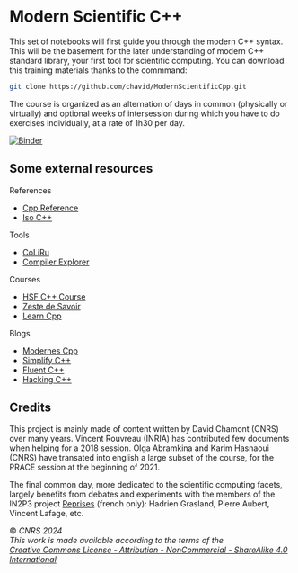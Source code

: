 
# Modern Scientific C++

This set of notebooks will first guide you through the modern C++ syntax. This will be the basement for the later understanding of modern C++ standard library, your first tool for scientific computing. You can download this training materials thanks to the commmand:
```sh
git clone https://github.com/chavid/ModernScientificCpp.git
```

The course is organized as an alternation of days in common (physically or virtually) and optional weeks of intersession during which you have to do exercises individually, at a rate of 1h30 per day. 

[![Binder](https://mybinder.org/badge_logo.svg)](https://mybinder.org/v2/gh/chavid/ModernScientificCpp.git/HEAD)


<!--

## [Preparation before the course](0-Preparation/README.md)

## [First collective day](1-ClassRoom/README.md)

Revisions of the well known problems of old C++, and first introduction to new syntax. We take this opportunity to get to know each other, and to become familiar with notebooks and the platform provided for the exercises.

* Morning 1 (1h30) : [Get in touch](1-ClassRoom/1-GetInTouch/)
* Morning 2 (1h30) : [Revisions](1-ClassRoom/2-Reminders/README.ipynb)
* Afternoon 1 (1h30) : [New syntax](1-ClassRoom/3-NewSyntaxes/README.ipynb)
* Afternoon 2 (1h30) : [Coding dojo](1-ClassRoom/4-CodingDojo/en.index.md)

## [Second collective day](2-ClassRoom/README.md)

Topics more focused on the standard library, new good practices, and various programming styles.

* Morning 1 (1h30) : [Cpp Core Guidelines & Guideline Support Library](3-ClassRoom/1-CoreGuidelines/README.md)
* Morning 2 (1h30) : [Template meta-programming](3-ClassRoom/2-TemplateMetaProgramming/README.md)
* Afternoon 1 (1h30) : [Functional programming](3-ClassRoom/3-FunctionalProgramming/README.md)
* Afternoon 2 (1h30) : [Concurrent programming](3-ClassRoom/4-ConcurrentProgramming/README.md)

## [Third collective day](3-ClassRoom/README.md)

Some themes more specific to scientific computing: giving units to values, control the accuracy of its calculation, optimize its data structure.

- Morning 1 (1h30) : [Profiling](1-Profiling/README.ipynb)
- Morning 2 (1h30) : [Optimization](2-Optimization/README.ipynb)
- Afternoon 1 (1h30) : [Floating point computing](3-FloatingPointComputing/README.ipynb)
- Afternoon 2 (1h30) : [Quantities and units](4-QuantitiesAndUnits/README.ipynb)

## [To go further after the course(4-ToGoFurther/README.md)

-->

## Some external resources

References
- [Cpp Reference](cppreference.com/)
- [Iso C++](https://isocpp.org/)

Tools
- [CoLiRu](http://coliru.stacked-crooked.com/)
- [Compiler Explorer](https://godbolt.org/)

Courses
- [HSF C++ Course](https://github.com/hsf-training/cpluspluscourse)
- [Zeste de Savoir](https://zestedesavoir.com/tutoriels/822/la-programmation-en-c-moderne/)
- [Learn Cpp](https://www.learncpp.com/)

Blogs
- [Modernes Cpp](http://modernescpp.com/)
- [Simplify C++](https://arne-mertz.de)
- [Fluent C++](https://www.fluentcpp.com/)
- [Hacking C++](https://hackingcpp.com/)

## Credits

This project is mainly made of content written by David Chamont (CNRS) over many years. Vincent Rouvreau (INRIA) has contributed few documents when helping for a 2018 session. Olga Abramkina and Karim Hasnaoui (CNRS) have transated into english a large subset of the course, for the PRACE session at the beginning of 2021.

The final common day, more dedicated to the scientific computing facets, largely benefits from debates and experiments with the members of the IN2P3 project [Reprises](https://reprises.in2p3.fr/) (french only): Hadrien Grasland, Pierre Aubert, Vincent Lafage, etc.

© *CNRS 2024*  
*This work is made available according to the terms of the*  
[*Creative Commons License - Attribution - NonCommercial - ShareAlike 4.0 International*](http://creativecommons.org/licenses/by-nc-sa/4.0/)
